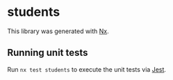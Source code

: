 # students

This library was generated with [Nx](https://nx.dev).

## Running unit tests

Run `nx test students` to execute the unit tests via [Jest](https://jestjs.io).

